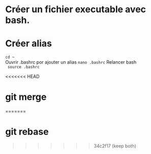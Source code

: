 # Créer un fichier executable avec bash.

# Créer alias

`cd ~`  
Ouvrir .bashrc por ajouter un alias
`nano .bashrc`
Relancer bash  
` source .bashrc`

<<<<<<< HEAD
# git merge
=======

# git rebase

>>>>>>> 34c2f17 (keep both)
